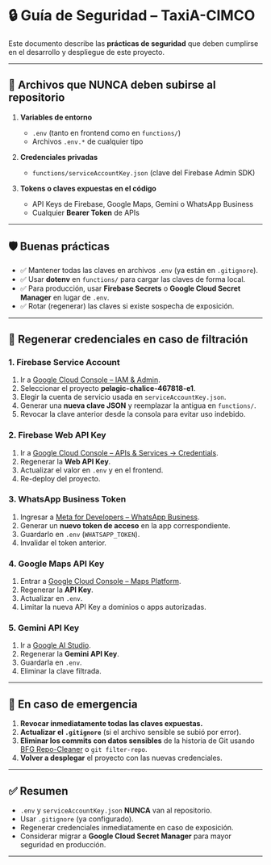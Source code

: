 # 🔒 Guía de Seguridad – TaxiA-CIMCO

Este documento describe las **prácticas de seguridad** que deben cumplirse en el desarrollo y despliegue de este proyecto.

---

## 🚫 Archivos que **NUNCA** deben subirse al repositorio

1. **Variables de entorno**  
   - `.env` (tanto en frontend como en `functions/`)
   - Archivos `.env.*` de cualquier tipo

2. **Credenciales privadas**  
   - `functions/serviceAccountKey.json` (clave del Firebase Admin SDK)

3. **Tokens o claves expuestas en el código**  
   - API Keys de Firebase, Google Maps, Gemini o WhatsApp Business  
   - Cualquier **Bearer Token** de APIs

---

## 🛡️ Buenas prácticas

- ✅ Mantener todas las claves en archivos `.env` (ya están en `.gitignore`).  
- ✅ Usar **dotenv** en `functions/` para cargar las claves de forma local.  
- ✅ Para producción, usar **Firebase Secrets** o **Google Cloud Secret Manager** en lugar de `.env`.  
- ✅ Rotar (regenerar) las claves si existe sospecha de exposición.  

---

## 🔑 Regenerar credenciales en caso de filtración

### 1. Firebase Service Account
1. Ir a [Google Cloud Console – IAM & Admin](https://console.cloud.google.com/iam-admin/serviceaccounts).  
2. Seleccionar el proyecto **pelagic-chalice-467818-e1**.  
3. Elegir la cuenta de servicio usada en `serviceAccountKey.json`.  
4. Generar una **nueva clave JSON** y reemplazar la antigua en `functions/`.  
5. Revocar la clave anterior desde la consola para evitar uso indebido.

### 2. Firebase Web API Key
1. Ir a [Google Cloud Console – APIs & Services → Credentials](https://console.cloud.google.com/apis/credentials).  
2. Regenerar la **Web API Key**.  
3. Actualizar el valor en `.env` y en el frontend.  
4. Re-deploy del proyecto.

### 3. WhatsApp Business Token
1. Ingresar a [Meta for Developers – WhatsApp Business](https://developers.facebook.com/).  
2. Generar un **nuevo token de acceso** en la app correspondiente.  
3. Guardarlo en `.env` (`WHATSAPP_TOKEN`).  
4. Invalidar el token anterior.

### 4. Google Maps API Key
1. Entrar a [Google Cloud Console – Maps Platform](https://console.cloud.google.com/google/maps-apis/credentials).  
2. Regenerar la **API Key**.  
3. Actualizar en `.env`.  
4. Limitar la nueva API Key a dominios o apps autorizadas.

### 5. Gemini API Key
1. Ir a [Google AI Studio](https://aistudio.google.com/).  
2. Regenerar la **Gemini API Key**.  
3. Guardarla en `.env`.  
4. Eliminar la clave filtrada.

---

## 🚨 En caso de emergencia

1. **Revocar inmediatamente todas las claves expuestas.**  
2. **Actualizar el `.gitignore`** (si el archivo sensible se subió por error).  
3. **Eliminar los commits con datos sensibles** de la historia de Git usando [BFG Repo-Cleaner](https://rtyley.github.io/bfg-repo-cleaner/) o `git filter-repo`.  
4. **Volver a desplegar** el proyecto con las nuevas credenciales.  

---

## ✅ Resumen
- `.env` y `serviceAccountKey.json` **NUNCA** van al repositorio.  
- Usar `.gitignore` (ya configurado).  
- Regenerar credenciales inmediatamente en caso de exposición.  
- Considerar migrar a **Google Cloud Secret Manager** para mayor seguridad en producción.

---
